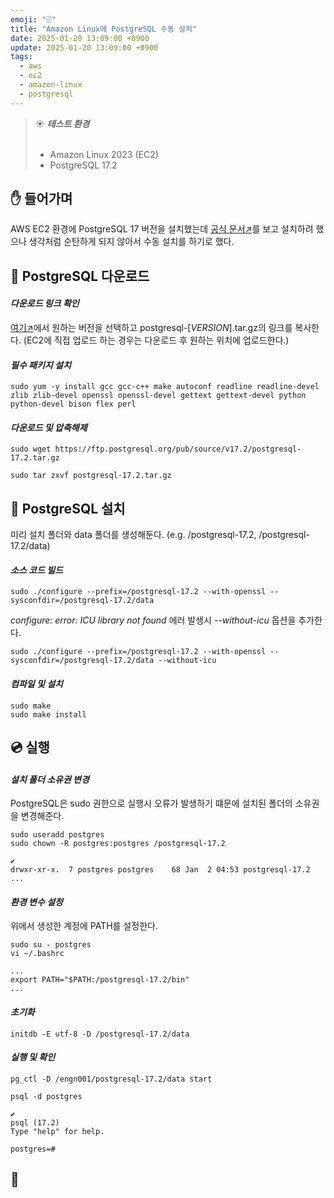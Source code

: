 ```yaml
---
emoji: "🗄️"
title: "Amazon Linux에 PostgreSQL 수동 설치"
date: 2025-01-20 13:09:00 +0900
update: 2025-01-20 13:09:00 +0900
tags:
  - aws
  - ec2
  - amazon-linux
  - postgresql
---
```


> ☀️ ***테스트 환경***
> <br/><br/>
> - Amazon Linux 2023 (EC2)
> - PostgreSQL 17.2

## ✋ 들어가며
AWS EC2 환경에 PostgreSQL 17 버전을 설치했는데 [공식 문서↗](https://www.postgresql.org/download/linux/redhat/)를 보고 설치하려 했으나 생각처럼 순탄하게 되지 않아서 수동 설치를 하기로 했다.

## 💾 PostgreSQL 다운로드

#### ***다운로드 링크 확인***
[여기↗](https://ftp.postgresql.org/pub/source/)에서 원하는 버전을 선택하고 postgresql-[_VERSION_].tar.gz의 링크를 복사한다. (EC2에 직접 업로드 하는 경우는 다운로드 후 원하는 위치에 업로드한다.)

#### ***필수 패키지 설치***
```Shell
sudo yum -y install gcc gcc-c++ make autoconf readline readline-devel zlib zlib-devel openssl openssl-devel gettext gettext-devel python python-devel bison flex perl
```

#### ***다운로드 및 압축해제***
```Shell
sudo wget https://ftp.postgresql.org/pub/source/v17.2/postgresql-17.2.tar.gz
```

```Shell
sudo tar zxvf postgresql-17.2.tar.gz
```


## 🚀 PostgreSQL 설치
미리 설치 폴더와 data 폴더를 생성해둔다. (e.g. /postgresql-17.2, /postgresql-17.2/data) 

#### ***소스 코드 빌드***
```Shell
sudo ./configure --prefix=/postgresql-17.2 --with-openssl --sysconfdir=/postgresql-17.2/data
```

_configure: error: ICU library not found_ 에러 발생시 _--without-icu_ 옵션을 추가한다.

```Shell
sudo ./configure --prefix=/postgresql-17.2 --with-openssl --sysconfdir=/postgresql-17.2/data --without-icu
```

#### ***컴파일 및 설치***
```Shell
sudo make
sudo make install
```

## 💿 실행

#### ***설치 폴더 소유권 변경***
PostgreSQL은 sudo 권한으로 실행시 오류가 발생하기 떄문에 설치된 폴더의 소유권을 변경해준다.

```Shell
sudo useradd postgres
sudo chown -R postgres:postgres /postgresql-17.2
```

``` Shell
✔
drwxr-xr-x.  7 postgres postgres    68 Jan  2 04:53 postgresql-17.2
...
```

#### ***환경 변수 설정***
위에서 생성한 계정에 PATH를 설정한다.
```Shell
sudo su - postgres
vi ~/.bashrc
```
```Shell
...
export PATH="$PATH:/postgresql-17.2/bin"
...
```

#### ***초기화***
```Shell
initdb -E utf-8 -D /postgresql-17.2/data
```

#### ***실행 및 확인***
```Shell
pg_ctl -D /engn001/postgresql-17.2/data start
```
```Shell
psql -d postgres
```
```Shell
✔
psql (17.2)
Type "help" for help.

postgres=#
```

## 👋

